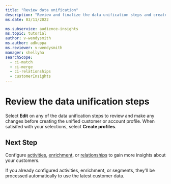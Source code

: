 ```yaml
---
title: "Review data unification"
description: "Review and finalize the data unification steps and create unified customer profiles."
ms.date: 03/11/2022

ms.subservice: audience-insights
ms.topic: tutorial
author: v-wendysmith
ms.author: adkuppa
ms.reviewer: v-wendysmith
manager: shellyha
searchScope: 
  - ci-match
  - ci-merge
  - ci-relationships
  - customerInsights
---
```


# Review the data unification steps

Select **Edit** on any of the data unification steps to review and make any changes before creating the unified customer or account profile. When satisifed with your selections, select **Create profiles**.

## Next Step

Configure [activities](activities.md), [enrichment](enrichment-hub.md), or [relationships](relationships.md) to gain more insights about your customers.

If you already configured activities, enrichment, or segments, they'll be processed automatically to use the latest customer data.
